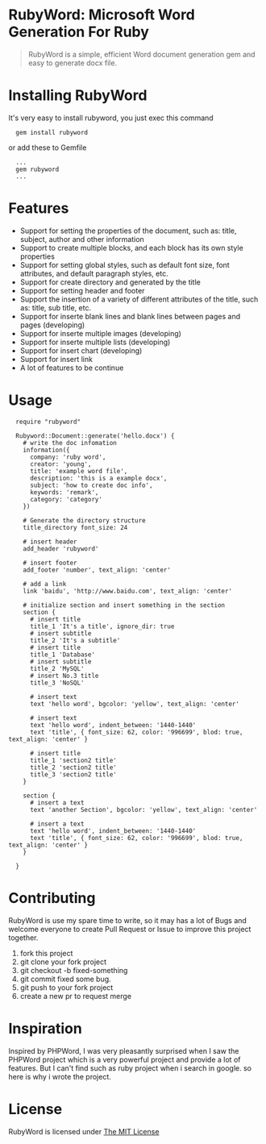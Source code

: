 # RubyWord: Microsoft Word Generation For Ruby

> RubyWord is a simple, efficient Word document generation gem and easy to generate docx file.

# Installing RubyWord
It's very easy to install rubyword, you just exec this command
```
  gem install rubyword
```
or add these to Gemfile
```
  ...
  gem rubyword
  ...
```
# Features
+ Support for setting the properties of the document, such as: title, subject, author and other information
+ Support to create multiple blocks, and each block has its own style properties
+ Support for setting global styles, such as default font size, font attributes, and default paragraph styles, etc.
+ Support for create directory and generated by the title
+ Support for setting header and footer
+ Support the insertion of a variety of different attributes of the title, such as: title, sub title, etc.
+ Support for inserte blank lines and blank lines between pages and pages (developing)
+ Support for inserte multiple images (developing)
+ Support for inserte multiple lists (developing)
+ Support for insert chart (developing)
+ Support for insert link 
+ A lot of features to be continue

# Usage
```
  require "rubyword"

  Rubyword::Document::generate('hello.docx') {
    # write the doc infomation
    information({
      company: 'ruby word',
      creator: 'young',
      title: 'example word file',
      description: 'this is a example docx',
      subject: 'how to create doc info',
      keywords: 'remark',
      category: 'category'
    })
    
    # Generate the directory structure
    title_directory font_size: 24

    # insert header
    add_header 'rubyword'

    # insert footer
    add_footer 'number', text_align: 'center'
    
    # add a link
    link 'baidu', 'http://www.baidu.com', text_align: 'center'

    # initialize section and insert something in the section
    section {
      # insert title
      title_1 'It's a title', ignore_dir: true 
      # insert subtitle
      title_2 'It's a subtitle'
      # insert title
      title_1 'Database'
      # insert subtitle
      title_2 'MySQL'
      # insert No.3 title
      title_3 'NoSQL'

      # insert text
      text 'hello word', bgcolor: 'yellow', text_align: 'center'

      # insert text
      text 'hello word', indent_between: '1440-1440'
      text 'title', { font_size: 62, color: '996699', blod: true, text_align: 'center' }

      # insert title
      title_1 'section2 title'
      title_2 'section2 title'
      title_3 'section2 title'
    }

    section {
      # insert a text
      text 'another Section', bgcolor: 'yellow', text_align: 'center'

      # insert a text
      text 'hello word', indent_between: '1440-1440'
      text 'title', { font_size: 62, color: '996699', blod: true, text_align: 'center' }
    }

  }
```

# Contributing
RubyWord is use my spare time to write, so it may has a lot of Bugs and welcome everyone to create Pull Request or Issue to improve this project together.
1. fork this project
2. git clone your fork project
3. git checkout -b fixed-something
4. git commit fixed some bug.
5. git push to your fork project
6. create a new pr to request merge

# Inspiration
Inspired by PHPWord, I was very pleasantly surprised when I saw the PHPWord project which is a very powerful project and provide a lot of features. But I can't find such as ruby project when i search in google. so here is why i wrote the project.

# License
RubyWord is licensed under [The MIT License](LICENSE)
